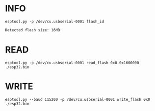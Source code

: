 # INFO
`esptool.py -p /dev/cu.usbserial-0001 flash_id`

```txt
Detected flash size: 16MB
```

# READ
`esptool.py -p /dev/cu.usbserial-0001 read_flash 0x0 0x1600000 ./esp32.bin`


# WRITE
`esptool.py --baud 115200 -p /dev/cu.usbserial-0001 write_flash 0x0 ./esp32.bin`
